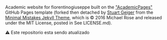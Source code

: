 Academic website for fiorentinogiuseppe built on the ["AcademicPages"](https://github.com/academicpages/academicpages.github.io) GitHub Pages template (forked then detached by [Stuart Geiger](https://github.com/staeiou) from the [Minimal Mistakes Jekyll Theme](https://mmistakes.github.io/minimal-mistakes/), which is © 2016 Michael Rose and released under the MIT License, posted in  See LICENSE.md).

:warning: Este repositorio esta sendo atualizado
